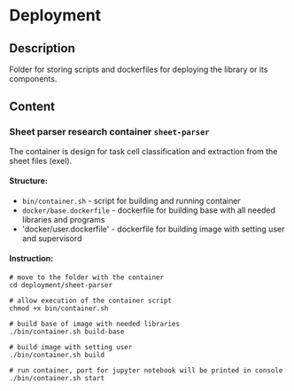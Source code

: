 # Deployment

## Description

Folder for storing scripts and dockerfiles for deploying the library or its components.

## Content

### Sheet parser research container `sheet-parser`

The container is design for task cell classification and extraction from the sheet files (exel).

#### Structure:

 - `bin/container.sh` - script for building and running container
 - `docker/base.dockerfile` - dockerfile for building base with all needed libraries and programs
 - 'docker/user.dockerfile' - dockerfile for building image with setting user and supervisord

#### Instruction:

```shell
# move to the folder with the container
cd deployment/sheet-parser

# allow execution of the container script
chmod +x bin/container.sh

# build base of image with needed libraries
./bin/container.sh build-base

# build image with setting user
./bin/container.sh build

# run container, port for jupyter notebook will be printed in console
./bin/container.sh start
```